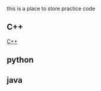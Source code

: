 this is a place to store practice code


## C++ 

[C++](./cpp/cpp.md)




## python




## java









